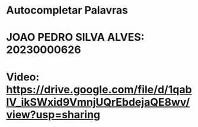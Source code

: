 # Autocompletar Palavras

# JOAO PEDRO SILVA ALVES: 20230000626

# Video: https://drive.google.com/file/d/1qablV_ikSWxid9VmnjUQrEbdejaQE8wv/view?usp=sharing